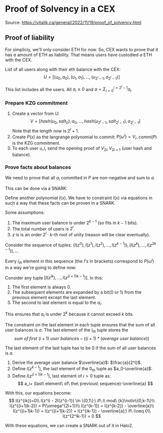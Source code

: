 # Proof of Solvency in a CEX

Source: https://vitalik.ca/general/2022/11/19/proof_of_solvency.html

## Proof of liability
For simpliciy, we'll only consider ETH for now. So, CEX wants to prove that it has $a$ amount of ETH as liability. That means users have custodied $a$ ETH with the CEX.

List of all users along with their eth balance with the CEX:
$$
U = [(u_0, a_0),(u_1,a_1),...,(u_{2^l-1},a_{2^l-1})]
$$

This list includes all the users. All $a_i\geq0$ and $a=\Sigma_{i=0}^{i={2^l-1}}a_i$.

### Prepare KZG commitment
1. Create a vector from $U$:
   $$
   V = [hash(u_0,salt_0),a_0,...,hash(u_{2^l-1}, salt_{2^l-1}),a_{2^l-1}]
   $$
   Note that the length now is $2^l+1$.
2. Create $P(x)$ as the langrange polynomial to commit: $P(\omega^i) = V_i$. $comm(P)$ is the KZG commitment.
3. To each user u_i, send the opening proof of $V_{2i},V_{2i+1}$ (user hash and balance).

### Prove facts about balances
We need to prove that all $a_i$ committed in $P$ are non-negative and sum to $a$.

This can be done via a SNARK:

Define another polynomial $I(x)$. We have to constraint $I(x)$ via equations in such a way that these facts can be proven in a SNARK.

Some assumptions:
1. The maximum user balance is under $2^{k-1}$ (so fits in $k-1$ bits).
2. The total number of users is $2^l$.
3. $z$ is is an order $2^l\cdot k$-th root of unity (reason will be clear eventually).

Consider the sequence of tuples:
$(I(z^0),I(z^1),I(z^2),...,I(z^{k-1})),(I(z^{k}),...,I(z^{2k-1})),...$

Every $i_{th}$ element in this sequence (the $I$'s in brackets) correspond to $P(\omega^i)$ in a way we're going to define now:

Consider any tuple $[I(z^{ik}),...,I(z^{(i+1)k-1})]$. In this:
1. The first element is always $0$.
2. The subsequent elements are expanded by a bit($0$ or $1$) from the previous element except the last element.
3. The second to last element is equal to the $a_i$.

This ensures that $a_i$ is under $2^k$ because it cannot exceed $k$ bits.

The constraint on the last element in each tuple ensures that the sum of all user balances is $a$. The last element of the $i_{th}$ tuple stores the
$$
sum\ of\ first\ (i+1)\ user\ balances - ((i+1)*(average\ user\ balance))
$$

The last element of the last tuple has to be $0$ if the sum of all user balances is $a$.

1. Derive the average user balance $\overline{a}$: $\frac{a}{2^l}$.
2. Define $I(z^{k-1})$, the last element of the $0_{th}$ tuple as $a_0-\overline{a}$:
3. Define $I(z^{(i+1)k-1})$, last element of $i>0$ tuple as:
   $$
    a_i+ (last\ element\ of\ the\ previous\ sequence)-\overline{a}
   $$

With this, our equations become:
$$
I(z^{ik})=0\\
I(z^i) - 2I(z^{i-1}) \in \{0,1\};\ if\ i\ mod\ {k}\notin\{0,k-1\}\\
I(z^{(i+1)k-2}) = P(\omega^{2i+1})\\
I(z^{k-1}) = I(z^{k-2}) - \overline{a}\\
I(z^{(i+1)k-1}) = I(z^{(i+1)k-2}) + I(z^{ik-1}) - \overline{a};\ if\ i\neq 0\\
I(z^{2^lk-1}) = 0
$$

With these equations, we can create a SNARK out of it in Halo2.